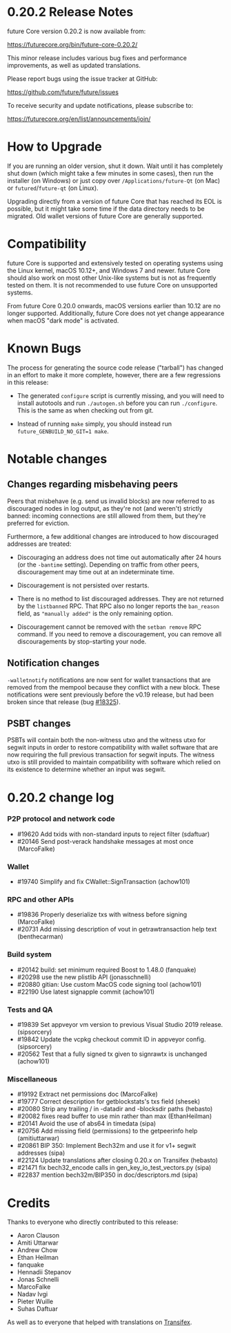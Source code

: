 0.20.2 Release Notes
====================

future Core version 0.20.2 is now available from:

  <https://futurecore.org/bin/future-core-0.20.2/>

This minor release includes various bug fixes and performance
improvements, as well as updated translations.

Please report bugs using the issue tracker at GitHub:

  <https://github.com/future/future/issues>

To receive security and update notifications, please subscribe to:

  <https://futurecore.org/en/list/announcements/join/>

How to Upgrade
==============

If you are running an older version, shut it down. Wait until it has completely
shut down (which might take a few minutes in some cases), then run the
installer (on Windows) or just copy over `/Applications/future-Qt` (on Mac)
or `futured`/`future-qt` (on Linux).

Upgrading directly from a version of future Core that has reached its EOL is
possible, but it might take some time if the data directory needs to be migrated. Old
wallet versions of future Core are generally supported.

Compatibility
==============

future Core is supported and extensively tested on operating systems
using the Linux kernel, macOS 10.12+, and Windows 7 and newer.  future
Core should also work on most other Unix-like systems but is not as
frequently tested on them.  It is not recommended to use future Core on
unsupported systems.

From future Core 0.20.0 onwards, macOS versions earlier than 10.12 are no
longer supported. Additionally, future Core does not yet change appearance
when macOS "dark mode" is activated.

Known Bugs
==========

The process for generating the source code release ("tarball") has changed in an
effort to make it more complete, however, there are a few regressions in
this release:

- The generated `configure` script is currently missing, and you will need to
  install autotools and run `./autogen.sh` before you can run
  `./configure`. This is the same as when checking out from git.

- Instead of running `make` simply, you should instead run
  `future_GENBUILD_NO_GIT=1 make`.

Notable changes
===============

Changes regarding misbehaving peers
-----------------------------------

Peers that misbehave (e.g. send us invalid blocks) are now referred to as
discouraged nodes in log output, as they're not (and weren't) strictly banned:
incoming connections are still allowed from them, but they're preferred for
eviction.

Furthermore, a few additional changes are introduced to how discouraged
addresses are treated:

- Discouraging an address does not time out automatically after 24 hours
  (or the `-bantime` setting). Depending on traffic from other peers,
  discouragement may time out at an indeterminate time.

- Discouragement is not persisted over restarts.

- There is no method to list discouraged addresses. They are not returned by
  the `listbanned` RPC. That RPC also no longer reports the `ban_reason`
  field, as `"manually added"` is the only remaining option.

- Discouragement cannot be removed with the `setban remove` RPC command.
  If you need to remove a discouragement, you can remove all discouragements by
  stop-starting your node.

Notification changes
--------------------

`-walletnotify` notifications are now sent for wallet transactions that are
removed from the mempool because they conflict with a new block. These
notifications were sent previously before the v0.19 release, but had been
broken since that release (bug
[#18325](https://github.com/future/future/issues/18325)).

PSBT changes
------------

PSBTs will contain both the non-witness utxo and the witness utxo for segwit
inputs in order to restore compatibility with wallet software that are now
requiring the full previous transaction for segwit inputs. The witness utxo
is still provided to maintain compatibility with software which relied on its
existence to determine whether an input was segwit.

0.20.2 change log
=================

### P2P protocol and network code

- #19620 Add txids with non-standard inputs to reject filter (sdaftuar)
- #20146 Send post-verack handshake messages at most once (MarcoFalke)

### Wallet

- #19740 Simplify and fix CWallet::SignTransaction (achow101)

### RPC and other APIs

- #19836 Properly deserialize txs with witness before signing (MarcoFalke)
- #20731 Add missing description of vout in getrawtransaction help text (benthecarman)

### Build system

- #20142 build: set minimum required Boost to 1.48.0 (fanquake)
- #20298 use the new plistlib API (jonasschnelli)
- #20880 gitian: Use custom MacOS code signing tool (achow101)
- #22190 Use latest signapple commit (achow101)

### Tests and QA

- #19839 Set appveyor vm version to previous Visual Studio 2019 release. (sipsorcery)
- #19842 Update the vcpkg checkout commit ID in appveyor config. (sipsorcery)
- #20562 Test that a fully signed tx given to signrawtx is unchanged (achow101)

### Miscellaneous

- #19192 Extract net permissions doc (MarcoFalke)
- #19777 Correct description for getblockstats's txs field (shesek)
- #20080 Strip any trailing / in -datadir and -blocksdir paths (hebasto)
- #20082 fixes read buffer to use min rather than max (EthanHeilman)
- #20141 Avoid the use of abs64 in timedata (sipa)
- #20756 Add missing field (permissions) to the getpeerinfo help (amitiuttarwar)
- #20861 BIP 350: Implement Bech32m and use it for v1+ segwit addresses (sipa)
- #22124 Update translations after closing 0.20.x on Transifex (hebasto)
- #21471 fix bech32_encode calls in gen_key_io_test_vectors.py (sipa)
- #22837 mention bech32m/BIP350 in doc/descriptors.md (sipa)

Credits
=======

Thanks to everyone who directly contributed to this release:

- Aaron Clauson
- Amiti Uttarwar
- Andrew Chow
- Ethan Heilman
- fanquake
- Hennadii Stepanov
- Jonas Schnelli
- MarcoFalke
- Nadav Ivgi
- Pieter Wuille
- Suhas Daftuar

As well as to everyone that helped with translations on
[Transifex](https://www.transifex.com/future/future/).
